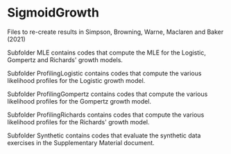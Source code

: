 # SigmoidGrowth
Files to re-create results in Simpson, Browning, Warne, Maclaren and Baker (2021)


Subfolder MLE contains codes that compute the MLE for the Logistic, Gompertz and Richards' growth models.

Subfolder ProfilingLogistic contains codes that compute the various likelihood profiles for the Logistic growth model.

Subfolder ProfilingGompertz contains codes that compute the various likelihood profiles for the Gompertz growth model.

Subfolder ProfilingRichards contains codes that compute the various likelihood profiles for the Richards' growth model.

Subfolder Synthetic contains codes that evaluate the synthetic data exercises in the Supplementary Material document.
